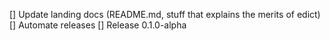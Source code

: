 [] Update landing docs (README.md, stuff that explains the merits of edict)
[] Automate releases 
[] Release 0.1.0-alpha
